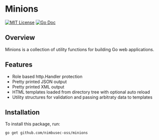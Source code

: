 # Minions

[![MIT License](https://img.shields.io/badge/license-MIT-blue.svg)](https://github.com/nimbusec-oss/minions/blob/master/LICENSE)
[![Go Doc](https://godoc.org/github.com/nimbusec-oss/minions?status.svg)](https://godoc.org/github.com/nimbusec-oss/minions)

## Overview
Minions is a collection of utility functions for building Go web applications. 

## Features
* Role based http.Handler protection
* Pretty printed JSON output
* Pretty printed XML output
* HTML templates loaded from directory tree with optional auto reload
* Utility structures for validation and passing arbitraty data to templates

## Installation
To install this package, run:
```
go get github.com/nimbusec-oss/minions
```
